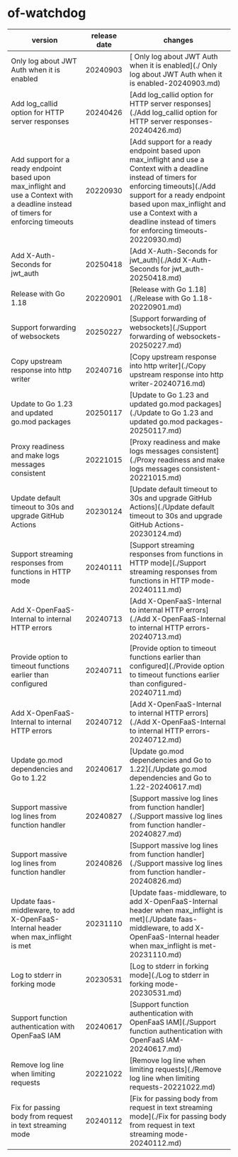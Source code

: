 # of-watchdog	


|version|release date|changes|
|---|---|---|
| Only log about JWT Auth when it is enabled|20240903|[ Only log about JWT Auth when it is enabled](./ Only log about JWT Auth when it is enabled-20240903.md)|
|Add log_callid option for HTTP server responses|20240426|[Add log_callid option for HTTP server responses](./Add log_callid option for HTTP server responses-20240426.md)|
|Add support for a ready endpoint based upon max_inflight and use a Context with a deadline instead of timers for enforcing timeouts|20220930|[Add support for a ready endpoint based upon max_inflight and use a Context with a deadline instead of timers for enforcing timeouts](./Add support for a ready endpoint based upon max_inflight and use a Context with a deadline instead of timers for enforcing timeouts-20220930.md)|
|Add X-Auth-Seconds for jwt_auth|20250418|[Add X-Auth-Seconds for jwt_auth](./Add X-Auth-Seconds for jwt_auth-20250418.md)|
|Release with Go 1.18|20220901|[Release with Go 1.18](./Release with Go 1.18-20220901.md)|
|Support forwarding of websockets|20250227|[Support forwarding of websockets](./Support forwarding of websockets-20250227.md)|
|Copy upstream response into http writer|20240716|[Copy upstream response into http writer](./Copy upstream response into http writer-20240716.md)|
|Update to Go 1.23 and updated go.mod packages|20250117|[Update to Go 1.23 and updated go.mod packages](./Update to Go 1.23 and updated go.mod packages-20250117.md)|
|Proxy readiness and make logs messages consistent|20221015|[Proxy readiness and make logs messages consistent](./Proxy readiness and make logs messages consistent-20221015.md)|
|Update default timeout to 30s and upgrade GitHub Actions|20230124|[Update default timeout to 30s and upgrade GitHub Actions](./Update default timeout to 30s and upgrade GitHub Actions-20230124.md)|
|Support streaming responses from functions in HTTP mode|20240111|[Support streaming responses from functions in HTTP mode](./Support streaming responses from functions in HTTP mode-20240111.md)|
|Add X-OpenFaaS-Internal to internal HTTP errors|20240713|[Add X-OpenFaaS-Internal to internal HTTP errors](./Add X-OpenFaaS-Internal to internal HTTP errors-20240713.md)|
|Provide option to timeout functions earlier than configured|20240711|[Provide option to timeout functions earlier than configured](./Provide option to timeout functions earlier than configured-20240711.md)|
|Add X-OpenFaaS-Internal to internal HTTP errors|20240712|[Add X-OpenFaaS-Internal to internal HTTP errors](./Add X-OpenFaaS-Internal to internal HTTP errors-20240712.md)|
|Update go.mod dependencies and Go to 1.22|20240617|[Update go.mod dependencies and Go to 1.22](./Update go.mod dependencies and Go to 1.22-20240617.md)|
|Support massive log lines from function handler|20240827|[Support massive log lines from function handler](./Support massive log lines from function handler-20240827.md)|
|Support massive log lines from function handler|20240826|[Support massive log lines from function handler](./Support massive log lines from function handler-20240826.md)|
|Update faas-middleware, to add X-OpenFaaS-Internal header when max_inflight is met|20231110|[Update faas-middleware, to add X-OpenFaaS-Internal header when max_inflight is met](./Update faas-middleware, to add X-OpenFaaS-Internal header when max_inflight is met-20231110.md)|
|Log to stderr in forking mode|20230531|[Log to stderr in forking mode](./Log to stderr in forking mode-20230531.md)|
|Support function authentication with OpenFaaS IAM|20240617|[Support function authentication with OpenFaaS IAM](./Support function authentication with OpenFaaS IAM-20240617.md)|
|Remove log line when limiting requests|20221022|[Remove log line when limiting requests](./Remove log line when limiting requests-20221022.md)|
|Fix for passing body from request in text streaming mode|20240112|[Fix for passing body from request in text streaming mode](./Fix for passing body from request in text streaming mode-20240112.md)|
